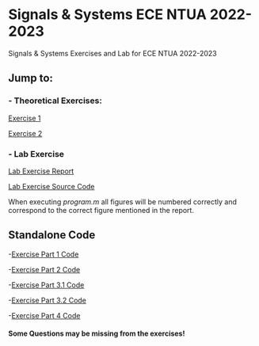 # Signals & Systems ECE NTUA 2022-2023
 Signals & Systems Exercises and Lab for ECE NTUA 2022-2023

## Jump to:

### - Theoretical Exercises:
[Exercise 1](https://github.com/ChainsawPerson/Signals_and_Systems/blob/main/Exer1/el20096excer1.pdf)

[Exercise 2](https://github.com/ChainsawPerson/Signals_and_Systems/blob/main/Exer2/SS2022-23_hwk2_03120096StamatopoulosPanagiotis.pdf)

### - Lab Exercise
[Lab Exercise Report](https://github.com/ChainsawPerson/Signals_and_Systems/blob/main/Lab/report.docx) 

[Lab Exercise Source Code](https://github.com/ChainsawPerson/Signals_and_Systems/blob/main/Lab/program.m)

When executing *program.m* all figures will be numbered correctly and correspond to the correct figure mentioned in the report.

## Standalone Code
-[Exercise Part 1 Code](https://github.com/ChainsawPerson/Signals_and_Systems/blob/main/Lab/askisi1.m)

-[Exercise Part 2 Code](https://github.com/ChainsawPerson/Signals_and_Systems/blob/main/Lab/askisi2.m)

-[Exercise Part 3.1 Code](https://github.com/ChainsawPerson/Signals_and_Systems/blob/main/Lab/askisi3_1.m)

-[Exercise Part 3.2 Code](https://github.com/ChainsawPerson/Signals_and_Systems/blob/main/Lab/askisi3_2.m)

-[Exercise Part 4 Code](https://github.com/ChainsawPerson/Signals_and_Systems/blob/main/Lab/askisi4.m)




#### Some Questions may be missing from the exercises!
